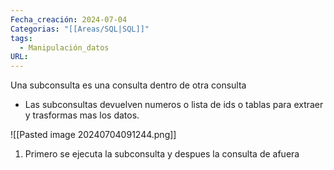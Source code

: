 ```yaml
---
Fecha_creación: 2024-07-04
Categorias: "[[Areas/SQL|SQL]]"
tags:
  - Manipulación_datos
URL:
---
```

Una subconsulta es una consulta dentro de otra consulta

- Las subconsultas devuelven numeros o lista de ids o tablas para extraer y trasformas mas los datos.

![[Pasted image 20240704091244.png]]

1. Primero se ejecuta la subconsulta y despues la consulta de afuera